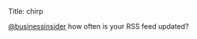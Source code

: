Title: chirp

<a href="http://twitter.com/businessinsider">@businessinsider</a> how often is your RSS feed updated?
